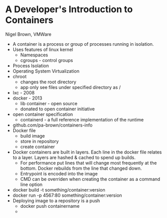 # A Developer's Introduction to Containers

Nigel Brown, VMWare

  * A container is a process or group of processes running in isolation.
  * Uses features of linux kernel
    * Namespaces
    * cgroups - control groups
  * Process Isolation
  * Operating System Virtualization
  * chroot
    * changes the root directory
    * app only see files under specified directory as /
  * lxc - 2008
  * docker - 2013
    * lib container - open source
    * donated to open container initiative
  * open container specification
    * containerd - a full reference implementation of the runtime
  * github.com/pa-brown/containers-info
  * Docker file
    * build image
    * store in repository
    * create container
  * Docker containers are built in layers. Each line in the docker file relates to a layer. Layers are hashed & cached to spend up builds. 
    * For performance put lines that will change most frequently at the bottom. Docker rebuilds from the line that changed down.
    * Entrypoint is encoded into the image
    * CMD can be overriden when creating the container as a command line option
  * docker build -t something/container:version
  * docker run -p 4567:80 something/container:version
  * Deploying image to a repository is a push
    * docker push containername
    * 